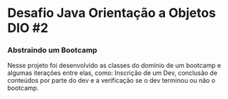 # Desafio Java Orientação a Objetos DIO #2

### Abstraindo um Bootcamp

Nesse projeto foi desenvolvido as classes do domínio de um bootcamp e algumas iterações entre elas, como: Inscrição de um Dev, conclusão de conteúdos por parte do dev e a verificação se o dev terminou ou não o bootcamp.